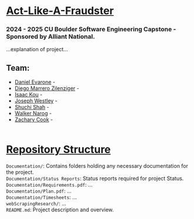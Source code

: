 # <ins>Act-Like-A-Fraudster<ins>
### 2024 - 2025 CU Boulder Software Engineering Capstone - Sponsored by Alliant National.<br>
...explanation of project...


## Team: 
* [Daniel Evarone](https://github.com/danielevarone) -
* [Diego Marrero Zilenziger](https://github.com/MariegoZ) -
* [Isaac Kou](https://github.com/isko9924) -
* [Joseph Westley](https://github.com/jowe6894) -
* [Shuchi Shah](https://github.com/Shuchi18) - 
* [Walker Narog](https://github.com/wjnarog) -
* [Zachary Cook](https://github.com/zaco6003) - 
<br><br>

# <ins>Repository Structure<ins>
`Documentation/`: Contains folders holding any necessary documentation for the project.<br>
`Documentation/Status Reports`: Status reports required for project Status.<br>
`Documentation/Requirements.pdf`: ...<br>
`Documentation/Plan.pdf`: ...<br>
`Documentation/Timesheets`: ...<br>
`webScrapingResearch/`: ...<br>
`README.md`: Project description and overview.<br><br>


